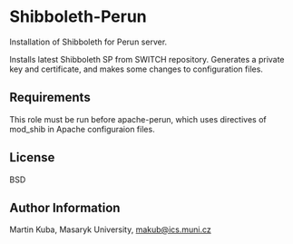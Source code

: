 Shibboleth-Perun
=========

Installation of Shibboleth for Perun server. 

Installs latest Shibboleth SP from SWITCH repository. Generates a private key and certificate,
and makes some changes to configuration files.


Requirements
------------

This role must be run before apache-perun, which uses directives of mod_shib in Apache configuraion files.

License
-------

BSD

Author Information
------------------

Martin Kuba, Masaryk University, makub@ics.muni.cz
